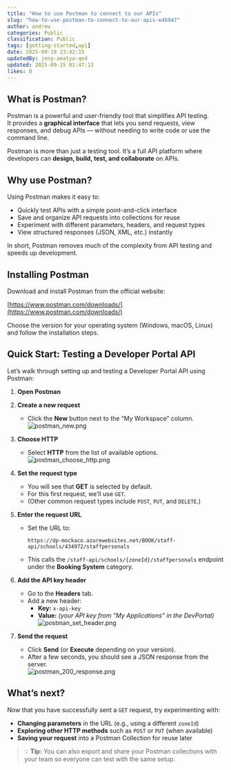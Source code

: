 ```yaml
---
title: "How to use Postman to connect to our APIs"
slug: "how-to-use-postman-to-connect-to-our-apis-e4b947"
author: andrew
categories: Public
classification: Public
tags: [getting-started,api]
date: 2025-09-10 23:42:15 
updatedBy: jeny-amatya-qed
updated: 2025-09-15 01:47:13 
likes: 0
---
```


## What is Postman?  

Postman is a powerful and user-friendly tool that simplifies API testing.  
It provides a **graphical interface** that lets you send requests, view responses, and debug APIs — without needing to write code or use the command line.  

Postman is more than just a testing tool. It’s a full API platform where developers can **design, build, test, and collaborate** on APIs.  


## Why use Postman?  

Using Postman makes it easy to:  

- Quickly test APIs with a simple point-and-click interface  
- Save and organize API requests into collections for reuse  
- Experiment with different parameters, headers, and request types  
- View structured responses (JSON, XML, etc.) instantly  

In short, Postman removes much of the complexity from API testing and speeds up development.  


## Installing Postman  

Download and install Postman from the official website:  

[https://www.postman.com/downloads/](https://www.postman.com/downloads/)  

Choose the version for your operating system (Windows, macOS, Linux) and follow the installation steps.  

## Quick Start: Testing a Developer Portal API  

Let’s walk through setting up and testing a Developer Portal API using Postman:  

1. **Open Postman**  

2. **Create a new request**  
   - Click the **New** button next to the “My Workspace” column.  
   ![postman_new.png](https://sadevportal3.blob.core.windows.net/root/postman_new.png)

3. **Choose HTTP**  
   - Select **HTTP** from the list of available options.  
   ![postman_choose_http.png](https://sadevportal3.blob.core.windows.net/root/postman_choose_http.png)

4. **Set the request type**  
   - You will see that **GET** is selected by default.  
   - For this first request, we’ll use `GET`.  
   - (Other common request types include `POST`, `PUT`, and `DELETE`.)

5. **Enter the request URL**  
   - Set the URL to:  
     ```
     https://dp-mockaco.azurewebsites.net/BOOK/staff-api/schools/434972/staffpersonals
     ```  
   - This calls the `/staff-api/schools/{zoneId}/staffpersonals` endpoint under the **Booking System** category.

6. **Add the API key header**  
   - Go to the **Headers** tab.  
   - Add a new header:  
     - **Key:** `x-api-key`  
     - **Value:** *(your API key from “My Applications” in the DevPortal)*  
   ![postman_set_header.png](https://sadevportal3.blob.core.windows.net/root/postman_set_header.png)

7. **Send the request**  
   - Click **Send** (or **Execute** depending on your version).  
   - After a few seconds, you should see a JSON response from the server.  
   ![postman_200_response.png](https://sadevportal3.blob.core.windows.net/root/postman_200_response.png)


## What’s next?  

Now that you have successfully sent a `GET` request, try experimenting with:  

- **Changing parameters** in the URL (e.g., using a different `zoneId`)  
- **Exploring other HTTP methods** such as `POST` or `PUT` (when available)  
- **Saving your request** into a Postman Collection for reuse later  

> 💡 **Tip:** You can also export and share your Postman collections with your team so everyone can test with the same setup.  

